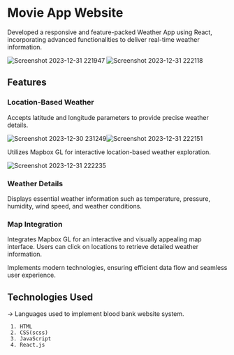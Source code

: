 # Movie App Website
Developed a responsive and feature-packed Weather App using React, incorporating advanced functionalities to deliver real-time weather information.


![Screenshot 2023-12-31 221947](https://github.com/Saket281/weather-/assets/131553738/f379d71b-27c5-4de1-832f-ab467eed572f)
![Screenshot 2023-12-31 222118](https://github.com/Saket281/weather-/assets/131553738/1cbcd159-c198-4669-bd81-9dc7baeca4b6)


## Features
### Location-Based Weather
Accepts latitude and longitude parameters to provide precise weather details.

![Screenshot 2023-12-30 231249]()![Screenshot 2023-12-31 222151](https://github.com/Saket281/weather-/assets/131553738/f19017f6-f7a2-487e-9ea6-9b4db90ad092)

Utilizes Mapbox GL for interactive location-based weather exploration.

![Screenshot 2023-12-31 222235](https://github.com/Saket281/weather-/assets/131553738/4dd67e83-ed0a-4353-94e7-a421fff8d477)

### Weather Details
Displays essential weather information such as temperature, pressure, humidity, wind speed, and weather conditions.



### Map Integration
Integrates Mapbox GL for an interactive and visually appealing map interface.
Users can click on locations to retrieve detailed weather information.


Implements modern technologies, ensuring efficient data flow and seamless user experience.




## Technologies Used

&#8594; Languages used to implement blood bank website system.

     1.	HTML
     2.	CSS(scss)
     3.	JavaScript
     4.	React.js
  

